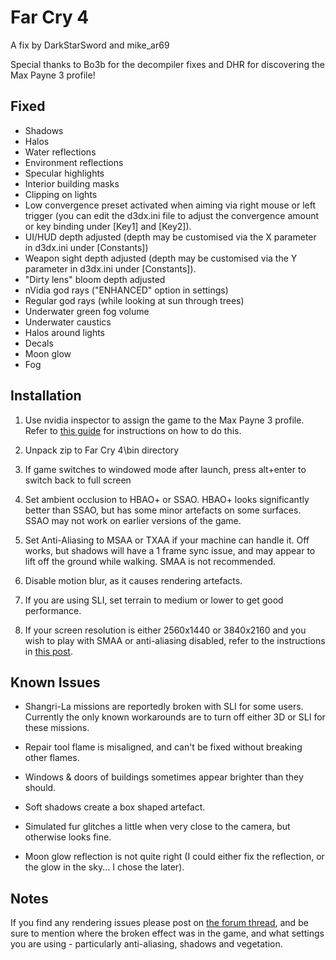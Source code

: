Far Cry 4
=========

A fix by DarkStarSword and mike_ar69

Special thanks to Bo3b for the decompiler fixes and DHR for discovering the Max
Payne 3 profile!

Fixed
-----
- Shadows
- Halos
- Water reflections
- Environment reflections
- Specular highlights
- Interior building masks
- Clipping on lights
- Low convergence preset activated when aiming via right mouse or left trigger
  (you can edit the d3dx.ini file to adjust the convergence amount or key
  binding under \[Key1\] and \[Key2\]).
- UI/HUD depth adjusted (depth may be customised via the X parameter in
  d3dx.ini under \[Constants\])
- Weapon sight depth adjusted (depth may be customised via the Y parameter in
  d3dx.ini under \[Constants\]).
- "Dirty lens" bloom depth adjusted
- nVidia god rays ("ENHANCED" option in settings)
- Regular god rays (while looking at sun through trees)
- Underwater green fog volume
- Underwater caustics
- Halos around lights
- Decals
- Moon glow
- Fog

Installation
------------
1. Use nvidia inspector to assign the game to the Max Payne 3 profile. Refer to
   [this guide][1] for instructions on how to do this.

   [1]: http://helixmod.blogspot.com/2013/03/how-to-change-3d-vision-profile-and.html

2. Unpack zip to Far Cry 4\bin directory

3. If game switches to windowed mode after launch, press alt+enter to switch
   back to full screen

4. Set ambient occlusion to HBAO+ or SSAO. HBAO+ looks significantly better
   than SSAO, but has some minor artefacts on some surfaces. SSAO may not work
   on earlier versions of the game.

5. Set Anti-Aliasing to MSAA or TXAA if your machine can handle it. Off works,
   but shadows will have a 1 frame sync issue, and may appear to lift off the
   ground while walking. SMAA is not recommended.

6. Disable motion blur, as it causes rendering artefacts.

7. If you are using SLI, set terrain to medium or lower to get good
   performance.

8. If your screen resolution is either 2560x1440 or 3840x2160 and you wish to
   play with SMAA or anti-aliasing disabled, refer to the instructions in [this
   post][2].

[2]: https://forums.geforce.com/default/topic/789514/3d-vision/far-cry-4-3d-screenshots-/post/4492434/#4492434



Known Issues
------------
- Shangri-La missions are reportedly broken with SLI for some users. Currently
  the only known workarounds are to turn off either 3D or SLI for these
  missions.

- Repair tool flame is misaligned, and can't be fixed without breaking other
  flames.

- Windows & doors of buildings sometimes appear brighter than they should.

- Soft shadows create a box shaped artefact.

- Simulated fur glitches a little when very close to the camera, but otherwise
  looks fine.

- Moon glow reflection is not quite right (I could either fix the reflection,
  or the glow in the sky... I chose the later).

Notes
-----
If you find any rendering issues please post on [the forum thread][3], and be
sure to mention where the broken effect was in the game, and what settings you
are using - particularly anti-aliasing, shadows and vegetation.

[3]: https://forums.geforce.com/default/topic/789514/far-cry-4-3d-screenshots-

